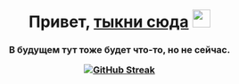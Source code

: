 <h1 align="center">Привет, <a href="https://wodjess.github.io/betterquestsite/BetterQuest.html" target="_blank">тыкни сюда</a>
<img src="https://github.com/blackcater/blackcater/raw/main/images/Hi.gif" height="32"/></h1>
<h3 align="center">В будущем тут тоже будет что-то, но не сейчас.

[![GitHub Streak](https://github-readme-streak-stats.herokuapp.com?user=Wodjess&theme=dark&hide_border=true&locale=ru&fire=DD2727&dates=DD2727)](https://git.io/streak-stats)
  
</h3>



